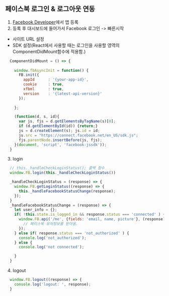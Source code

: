 ## 페이스북 로그인 & 로그아웃 연동
1. [Facebook Developer](https://developers.facebook.com/)에서 앱 등록
2. 등록 후 대시보드에 들어가서 Facebook 로그인 -> 빠른시작 
  - 사이트 URL 설정
  - SDK 설정(React에서 사용할 때는 로그인을 사용할 영역의 ComponentDidMount함수에 적용함.)
  ```javascript
    ComponentDidMount = () => {
      
      window.fbAsyncInit = function() {
        FB.init({
          appId      : '{your-app-id}',
          cookie     : true,
          xfbml      : true,
          version    : '{latest-api-version}'
        });
          
      };

      (function(d, s, id){
        var js, fjs = d.getElementsByTagName(s)[0];
        if (d.getElementById(id)) {return;}
        js = d.createElement(s); js.id = id;
        js.src = "https://connect.facebook.net/en_US/sdk.js";
        fjs.parentNode.insertBefore(js, fjs);
      }(document, 'script', 'facebook-jssdk'));
    }
  ```
3. login
  ```javascript
    // this._handleCheckLoginStatus(); 콜백 함수
    window.FB.login(this._handleCheckLoginStatus())

    _handleCheckLoginStatus = (response) => {
      window.FB.getLoginStatus((response) => {
        this._handleFacebookStatusChange(response);
      });
    }
    _handleFacebookStatusChange = (response) => {
      let user_info = {};
      if( !this.state.is_logged_in && response.status === 'connected' ) {
        window.FB.api('/me', {fields: 'email, name, picture'}, (response) => {
          // 페이스북 유저정보를 받아옴.
        });
      } else if( response.status === 'not_authorized' ) {
        console.log('not_authorized');
      } else {
        console.log('not connected');

      }
    }
  ```
4. logout
  ```javascript
    window.FB.logout((response) => {
      console.log('logout: ', response);
    }
  ```
